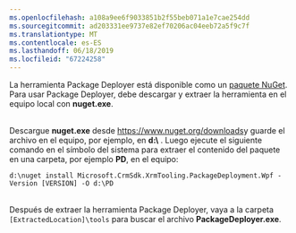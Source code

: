 ```yaml
---
ms.openlocfilehash: a108a9ee6f9033851b2f55beb071a1e7cae254dd
ms.sourcegitcommit: ad203331ee9737e82ef70206ac04eeb72a5f9c7f
ms.translationtype: MT
ms.contentlocale: es-ES
ms.lasthandoff: 06/18/2019
ms.locfileid: "67224258"
---
```

La herramienta Package Deployer está disponible como un [paquete NuGet](https://go.microsoft.com/fwlink/?linkid=859205). Para usar Package Deployer, debe descargar y extraer la herramienta en el equipo local con **nuget.exe**.<br/><br/>

Descargue **nuget.exe** desde <https://www.nuget.org/downloads>y guarde el archivo en el equipo, por ejemplo, en **d:\\** . Luego ejecute el siguiente comando en el símbolo del sistema para extraer el contenido del paquete en una carpeta, por ejemplo **PD**, en el equipo:<br/>

`d:\nuget install Microsoft.CrmSdk.XrmTooling.PackageDeployment.Wpf -Version [VERSION] -O d:\PD`<br/><br/>
    
Después de extraer la herramienta Package Deployer, vaya a la carpeta `[ExtractedLocation]\tools` para buscar el archivo **PackageDeployer.exe**. 
